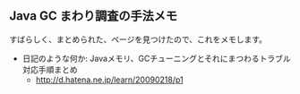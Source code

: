 ## Java GC まわり調査の手法メモ

 すばらしく、まとめられた、ページを見つけたので、これをメモします。

* 日記のような何か: Javaメモリ、GCチューニングとそれにまつわるトラブル対応手順まとめ
  * http://d.hatena.ne.jp/learn/20090218/p1
